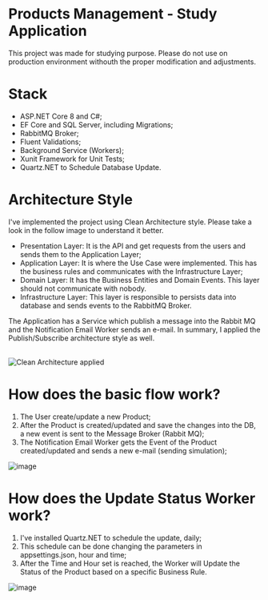 # Products Management - Study Application
This project was made for studying purpose. Please do not use on production environment withouth the proper modification and adjustments.

# Stack
- ASP.NET Core 8 and C#;
- EF Core and SQL Server, including Migrations;
- RabbitMQ Broker;
- Fluent Validations;
- Background Service (Workers);
- Xunit Framework for Unit Tests;
- Quartz.NET to Schedule Database Update.

# Architecture Style
I've implemented the project using Clean Architecture style. Please take a look in the follow image to understand it better.

- Presentation Layer: It is the API and get requests from the users and sends them to the Application Layer;
- Application Layer: It is where the Use Case were implemented. This has the business rules and communicates with the Infrastructure Layer;
- Domain Layer: It has the Business Entities and Domain Events. This layer should not communicate with nobody.
- Infrastructure Layer: This layer is responsible to persists data into database and sends events to the RabbitMQ Broker.

The Application has a Service which publish a message into the Rabbit MQ and the Notification Email Worker sends an e-mail.
In summary, I applied the Publish/Subscribe architecture style as well.

<br/>
  
<img alt="Clean Architecture applied" title="Clean Architecture applied" src="https://github.com/user-attachments/assets/825a1f35-a317-48a3-8cd9-39bb5a0b5097" />

<br/>

# How does the basic flow work?
1) The User create/update a new Product;
2) After the Product is created/updated and save the changes into the DB, a new event is sent to the Message Broker (Rabbit MQ);
3) The Notification Email Worker gets the Event of the Product created/updated and sends a new e-mail (sending simulation);

![image](https://github.com/user-attachments/assets/46143448-2eda-4bbc-84d0-13e66f78e7a8)

# How does the Update Status Worker work?
1) I've installed Quartz.NET to schedule the update, daily;
2) This schedule can be done changing the parameters in appsettings.json, hour and time;
3) After the Time and Hour set is reached, the Worker will Update the Status of the Product based on a specific Business Rule.

![image](https://github.com/user-attachments/assets/6c801db1-0a6a-4f01-8cfd-c4e47fb58ba9)


